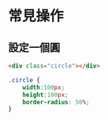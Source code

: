 # 常見操作

## 設定一個圓
```html
<div class="circle"></div>
```
```css
.circle {
    width:100px;
    height:100px;
    border-radius: 50%;
}
```
